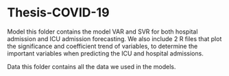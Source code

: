 # Thesis-COVID-19

Model
this folder contains the model VAR and SVR for both hospital admission and ICU admission forecasting.
We also include 2 R files that plot the significance and coefficient trend of variables, to determine the important variables when predicting the ICU and hospital admissions. 

Data 
this folder contains all the data we used in the models.

